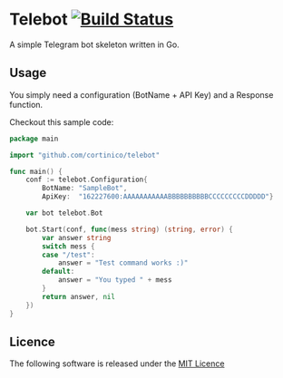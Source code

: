 # Telebot [![Build Status](https://travis-ci.org/cortinico/telebot.svg?branch=master)](https://travis-ci.org/cortinico/telebot)

A simple Telegram bot skeleton written in Go.

## Usage

You simply need a configuration (BotName + API Key) and a Response function.

Checkout this sample code:
```go
package main

import "github.com/cortinico/telebot"

func main() {
	conf := telebot.Configuration{
		BotName: "SampleBot",
		ApiKey:  "162227600:AAAAAAAAAAABBBBBBBBBBCCCCCCCCCDDDDD"}

	var bot telebot.Bot

	bot.Start(conf, func(mess string) (string, error) {
		var answer string
		switch mess {
		case "/test":
			answer = "Test command works :)"
		default:
			answer = "You typed " + mess
		}
		return answer, nil
	})
}
```

## Licence

The following software is released under the [MIT Licence](https://github.com/cortinico/telebot/blob/master/LICENSE)

